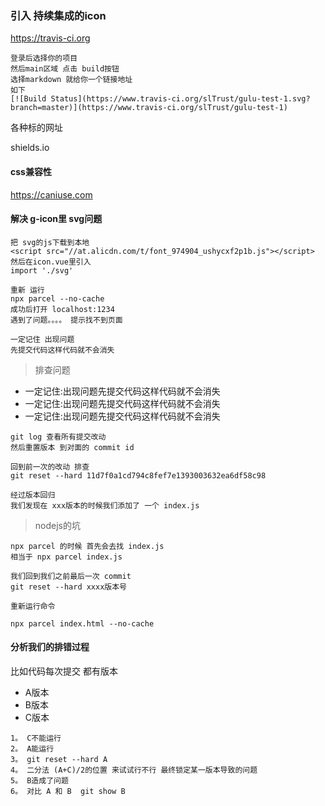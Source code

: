 ### 引入 持续集成的icon

https://travis-ci.org

```
登录后选择你的项目
然后main区域 点击 build按钮
选择markdown 就给你一个链接地址
如下
[![Build Status](https://www.travis-ci.org/slTrust/gulu-test-1.svg?branch=master)](https://www.travis-ci.org/slTrust/gulu-test-1)
```

各种标的网址

shields.io


#### css兼容性

https://caniuse.com


#### 解决 g-icon里 svg问题

```
把 svg的js下载到本地
<script src="//at.alicdn.com/t/font_974904_ushycxf2p1b.js"></script>
然后在icon.vue里引入
import './svg'

重新 运行
npx parcel --no-cache
成功后打开 localhost:1234
遇到了问题。。。。 提示找不到页面

一定记住 出现问题
先提交代码这样代码就不会消失
```

> 排查问题

- 一定记住:出现问题先提交代码这样代码就不会消失
- 一定记住:出现问题先提交代码这样代码就不会消失
- 一定记住:出现问题先提交代码这样代码就不会消失

```
git log 查看所有提交改动  
然后重置版本 到对面的 commit id

回到前一次的改动 排查
git reset --hard 11d7f0a1cd794c8fef7e1393003632ea6df58c98

经过版本回归 
我们发现在 xxx版本的时候我们添加了 一个 index.js
```

> nodejs的坑


```
npx parcel 的时候 首先会去找 index.js
相当于 npx parcel index.js

我们回到我们之前最后一次 commit
git reset --hard xxxx版本号

重新运行命令

npx parcel index.html --no-cache
```

#### 分析我们的排错过程

比如代码每次提交 都有版本

- A版本
- B版本
- C版本

```
1。 C不能运行
2。 A能运行
3。 git reset --hard A
4。 二分法 (A+C)/2的位置 来试试行不行 最终锁定某一版本导致的问题
5。 B造成了问题 
6。 对比 A 和 B  git show B

```


